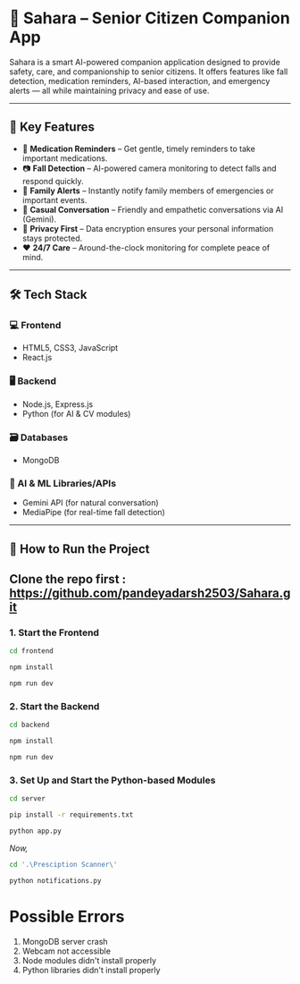 # 🌟 Sahara – Senior Citizen Companion App

Sahara is a smart AI-powered companion application designed to provide safety, care, and companionship to senior citizens. It offers features like fall detection, medication reminders, AI-based interaction, and emergency alerts — all while maintaining privacy and ease of use.

---

## 🧠 Key Features

- 💊 **Medication Reminders** – Get gentle, timely reminders to take important medications.
- 📷 **Fall Detection** – AI-powered camera monitoring to detect falls and respond quickly.
- 🔔 **Family Alerts** – Instantly notify family members of emergencies or important events.
- 💬 **Casual Conversation** – Friendly and empathetic conversations via AI (Gemini).
- 🔐 **Privacy First** – Data encryption ensures your personal information stays protected.
- ❤️ **24/7 Care** – Around-the-clock monitoring for complete peace of mind.

---

## 🛠️ Tech Stack

### 💻 Frontend
- HTML5, CSS3, JavaScript
- React.js

### 🖥 Backend
- Node.js, Express.js
- Python (for AI & CV modules)

### 🗃 Databases
- MongoDB

### 🤖 AI & ML Libraries/APIs
- Gemini API (for natural conversation)
- MediaPipe (for real-time fall detection)

---

## 🚀 How to Run the Project

## Clone the repo first : https://github.com/pandeyadarsh2503/Sahara.git

### 1. Start the Frontend
```bash
cd frontend
```
```bash
npm install
```
```bash
npm run dev
```
### 2. Start the Backend
```bash
cd backend
```
```bash
npm install
```
```bash
npm run dev
```
### 3. Set Up and Start the Python-based Modules
```bash
cd server
```
```bash
pip install -r requirements.txt
```
```bash
python app.py
```
*Now,*
```bash
cd '.\Presciption Scanner\'
```
```bash
python notifications.py
```
# Possible Errors

1. MongoDB server crash  
2. Webcam not accessible  
3. Node modules didn't install properly  
4. Python libraries didn't install properly

